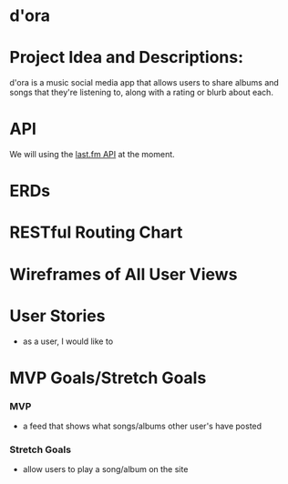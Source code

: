 # d'ora

# Project Idea and Descriptions:
d'ora is a music social media app that allows users to share albums and songs that they're listening to, along with a rating or blurb about each.  

# API

We will using the [last.fm API](www.last.fm/api) at the moment.

# ERDs

# RESTful Routing Chart

# Wireframes of All User Views

# User Stories

- as a user, I would like to 
# MVP Goals/Stretch Goals

### MVP
- a feed that shows what songs/albums other user's have posted

### Stretch Goals

- allow users to play a song/album on the site